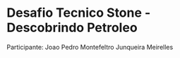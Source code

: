# Desafio Tecnico Stone - Descobrindo Petroleo

Participante: Joao Pedro Montefeltro Junqueira Meirelles
